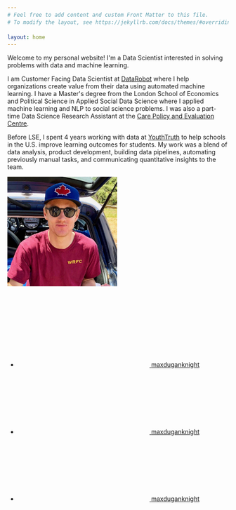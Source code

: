 ```yaml
---
# Feel free to add content and custom Front Matter to this file.
# To modify the layout, see https://jekyllrb.com/docs/themes/#overriding-theme-defaults

layout: home
---
```


Welcome to my personal website! I'm a Data Scientist interested in solving problems with data and machine learning. 

I am Customer Facing Data Scientist at [DataRobot][DataRobot] where I help organizations create value from their data using automated machine learning. I have a Master's degree from the London School of Economics and Political Science in Applied Social Data Science where I applied machine learning and NLP to social science problems. I was also a part-time Data Science Research Assistant at the [Care Policy and Evaluation Centre][Care Policy and Evaluation Centre].

Before LSE, I spent 4 years working with data at [YouthTruth][YouthTruth] to help schools in the U.S. improve learning outcomes for students. My work was a blend of data analysis, product development, building data pipelines, automating previously manual tasks, and communicating quantitative insights to the team. 

<img src="/assets/images/me.jpeg" width="250"/>
<br/><br/>
<div style="text-align:left">
	<ul class="social-media-list"><li><a href="https://www.linkedin.com/in/maxduganknight"><svg class="svg-icon"><use xlink:href="/assets/minima-social-icons.svg#linkedin"></use></svg> <span class="username">maxduganknight</span></a></li><li><a href="https://www.twitter.com/maxduganknight"><svg class="svg-icon"><use xlink:href="/assets/minima-social-icons.svg#twitter"></use></svg> <span class="username">maxduganknight</span></a></li><li><a href="https://github.com/maxduganknight"><svg class="svg-icon"><use xlink:href="/assets/minima-social-icons.svg#github"></use></svg> <span class="username">maxduganknight</span></a></li></ul>
</div>


[DataRobot]: https://datarobot.com
[YouthTruth]: https://youthtruthsurvey.org 
[Care Policy and Evaluation Centre]: https://www.lse.ac.uk/cpec
